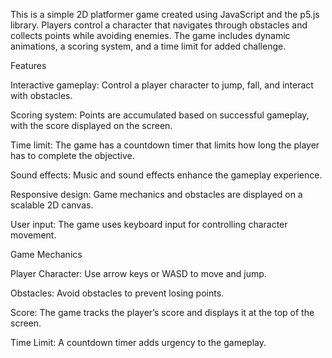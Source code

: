 This is a simple 2D platformer game created using JavaScript and the p5.js library. 
Players control a character that navigates through obstacles and collects points while avoiding enemies. 
The game includes dynamic animations, a scoring system, and a time limit for added challenge.

Features

Interactive gameplay: Control a player character to jump, fall, and interact with obstacles.

Scoring system: Points are accumulated based on successful gameplay, with the score displayed on the screen.

Time limit: The game has a countdown timer that limits how long the player has to complete the objective.

Sound effects: Music and sound effects enhance the gameplay experience.

Responsive design: Game mechanics and obstacles are displayed on a scalable 2D canvas.

User input: The game uses keyboard input for controlling character movement.




Game Mechanics

Player Character: Use arrow keys or WASD to move and jump.

Obstacles: Avoid obstacles to prevent losing points.

Score: The game tracks the player’s score and displays it at the top of the screen.

Time Limit: A countdown timer adds urgency to the gameplay.
